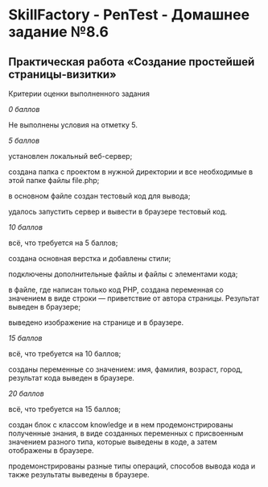 # SkillFactory - PenTest - Домашнее задание №8.6

## Практическая работа «Создание простейшей страницы-визитки»

Критерии оценки выполненного задания

*0 баллов*

Не выполнены условия на отметку 5.

*5 баллов*

установлен локальный веб-сервер;

создана папка с проектом в нужной директории и все необходимые в этой папке файлы file.php;

в основном файле создан тестовый код для вывода;

удалось запустить сервер и вывести в браузере тестовый код.

*10 баллов*

всё, что требуется на 5 баллов;

создана основная верстка и добавлены стили;

подключены дополнительные файлы и файлы с элементами кода;

в файле, где написан только код PHP, создана переменная со значением в виде строки — приветствие от автора страницы.
Результат выведен в браузере;

выведено изображение на странице и в браузере.

*15 баллов*

всё, что требуется на 10 баллов;

созданы переменные со значением: имя, фамилия, возраст, город, результат кода выведен в браузере.

*20 баллов*

всё, что требуется на 15 баллов;

создан блок с классом knowledge и в нем продемонстрированы полученные знания, в виде созданных переменных с присвоенным
значением разного типа, которые выведены в коде, а затем отображены в браузере.

продемонстрированы разные типы операций, способов вывода кода и также результаты выведены в браузере.
